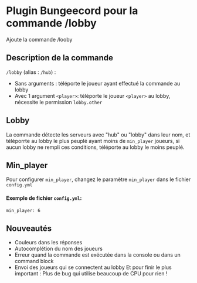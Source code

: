 
# Plugin Bungeecord pour la commande /lobby

Ajoute la commande /looby

## Description de la commande

`/lobby` (alias : `/hub`) :
- Sans arguments : téléporte le joueur ayant effectué la commande au lobby
- Avec 1 argument `<player>`: téléporte le joueur `<player>` au lobby, nécessite le permission `lobby.other`

## Lobby
La commande détecte les serveurs avec "hub" ou "lobby" dans leur nom, et téléporrte au lobby le plus peuplé ayant moins de `min_player` joueurs, si aucun lobby ne rempli ces conditions, téléporte au lobby le moins peuplé.

## Min_player
Pour configurer `min_player`, changez le paramètre `min_player` dans le fichier `config.yml`
#### Exemple de fichier `config.yml`:
```
min_player: 6
```

## Nouveautés
- Couleurs dans les réponses
- Autocomplétion du nom des joueurs
- Erreur quand la commande est exécutée dans la console ou dans un command block
- Envoi des joueurs qui se connectent au lobby
Et pour finir le plus important : Plus de bug qui utilise beaucoup de CPU pour rien !
